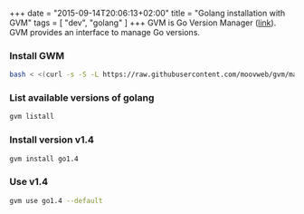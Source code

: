 +++
date = "2015-09-14T20:06:13+02:00"
title = "Golang installation with GVM"
tags = [ "dev", "golang" ]
+++
GVM is Go Version Manager ([link](https://github.com/moovweb/gvm)). GVM provides an interface to manage Go versions.

### Install GWM

```bash
bash < <(curl -s -S -L https://raw.githubusercontent.com/moovweb/gvm/master/binscripts/gvm-installer)
```

### List available versions of golang
```bash
gvm listall
```

### Install version v1.4
```bash
gvm install go1.4
```

### Use v1.4
```bash
gvm use go1.4 --default
```
